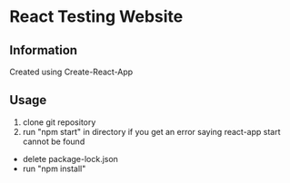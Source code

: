 # React Testing Website
## Information
Created using Create-React-App

## Usage
1. clone git repository
2. run "npm start" in directory
if you get an error saying react-app start cannot be found
- delete package-lock.json
- run "npm install"
